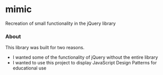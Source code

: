 # mimic
Recreation of small functionality in the jQuery library

### About
This library was built for two reasons.
* I wanted some of the functionality of jQuery without the entire library
* I wanted to use this project to display JavaScript Design Patterns for educational use


